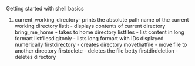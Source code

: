 Getting started with shell basics
1. current_working_directory- prints the absolute path name of the current working directory
listit - displays contents of current directory
bring_me_home - takes to home directory
listfiles - list content in long formart
listfilesdigitonly - lists long formart with IDs displayed numerically
firstdirectory - creates directory
movethatfile - move file to another directory
firstdelete - deletes the file betty
firstdirdeletion - deletes directory

